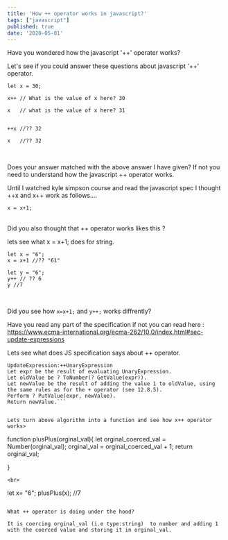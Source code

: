 ```yaml
---
title: 'How ++ operator works in javascript?'
tags: ["javascript"]
published: true
date: '2020-05-01'
---
```


Have you wondered how the javascript '++' operater works?

Let's see if you could answer these questions about javascript '++' operator.


```
let x = 30;

x++ // What is the value of x here? 30

x   // what is the value of x here? 31


++x //?? 32

x   //?? 32
```
<br>

Does your answer matched with the above answer I have given? If not you need to understand how the javascript ++ operator works.

Until I watched kyle simpson course and read the javascript spec I thought ++x and x++ work as follows....


```
x = x+1;
```
<br>
Did you also thought that ++ operator works likes this ?

lets see what x = x+1; does for string.

```
let x = "6";
x = x+1 //?? "61"

let y = "6";
y++ // ?? 6
y //7
```
<br>

Did you see how ```x=x+1;``` and ```y++;``` works diffrently?

Have you read any part of the specification if not you can read here : https://www.ecma-international.org/ecma-262/10.0/index.html#sec-update-expressions

Lets see what does JS specification says about ++ operator.

```12.4.6.1Runtime Semantics: Evaluation
UpdateExpression:++UnaryExpression
Let expr be the result of evaluating UnaryExpression.
Let oldValue be ? ToNumber(? GetValue(expr)).
Let newValue be the result of adding the value 1 to oldValue, using the same rules as for the + operator (see 12.8.5).
Perform ? PutValue(expr, newValue).
Return newValue.```


Lets turn above algorithm into a function and see how x++ operator works>
```
function plusPlus(orginal_val){
let orginal_coerced_val = Number(orginal_val);
orginal_val = orginal_coerced_val + 1;
return orginal_val;

}
```
<br>

```
let x= "6";
plusPlus(x); //7
```

What ++ operator is doing under the hood?

It is coercing orginal_val (i.e type:string)  to number and adding 1 with the coerced value and storing it in orginal_val.




